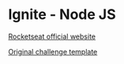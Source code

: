 # Ignite - Node JS

[Rocketseat official website](https://www.rocketseat.com.br/)

[Original challenge template](https://github.com/rocketseat-education/ignite-template-database-queries)
